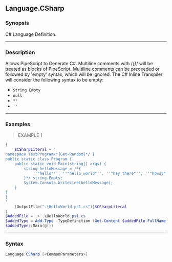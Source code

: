 Language.CSharp
---------------

### Synopsis
C# Language Definition.

---

### Description

Allows PipeScript to Generate C#.
Multiline comments with /*{}*/ will be treated as blocks of PipeScript.
Multiline comments can be preceeded or followed by 'empty' syntax, which will be ignored.
The C# Inline Transpiler will consider the following syntax to be empty:
* ```String.Empty```
* ```null```
* ```""```
* ```''```

---

### Examples
> EXAMPLE 1

```PowerShell
{
    $CSharpLiteral = '
namespace TestProgram/*{Get-Random}*/ {
public static class Program {
    public static void Main(string[] args) {
        string helloMessage = /*{
            ''"hello"'', ''"hello world"'', ''"hey there"'', ''"howdy"'' | Get-Random
        }*/ string.Empty; 
        System.Console.WriteLine(helloMessage);
    }
}
}    
'
    [OutputFile(".\HelloWorld.ps1.cs")]$CSharpLiteral
}
$AddedFile = .> .\HelloWorld.ps1.cs
$addedType = Add-Type -TypeDefinition (Get-Content $addedFile.FullName -Raw) -PassThru
$addedType::Main(@())
```

---

### Syntax
```PowerShell
Language.CSharp [<CommonParameters>]
```
